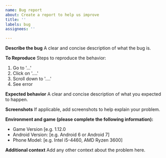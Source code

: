 ```yaml
---
name: Bug report
about: Create a report to help us improve
title: ''
labels: bug
assignees: ''

---
```


**Describe the bug**
A clear and concise description of what the bug is.

**To Reproduce**
Steps to reproduce the behavior:
1. Go to '...'
2. Click on '....'
3. Scroll down to '....'
4. See error

**Expected behavior**
A clear and concise description of what you expected to happen.

**Screenshots**
If applicable, add screenshots to help explain your problem.

**Environment and game (please complete the following information):**
 - Game Version [e.g. 1.12.0
 - Android Version: [e.g. Android 6 or Android 7]
 - Phone Model: [e.g. Intel i5-4460, AMD Ryzen 3600]

**Additional context**
Add any other context about the problem here.
